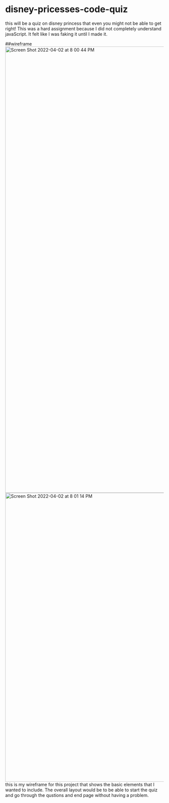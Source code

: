 # disney-pricesses-code-quiz
this will be a quiz on disney princess that even you might not be able to get right! This was a hard assignment because I did not completely understand javaScript. It felt like I was faking it until I made it. 

##wireframe
<img width="1413" alt="Screen Shot 2022-04-02 at 8 00 44 PM" src="https://user-images.githubusercontent.com/98351351/161687568-20018a1a-1be2-408e-b943-de036c97ada5.png">
<img width="915" alt="Screen Shot 2022-04-02 at 8 01 14 PM" src="https://user-images.githubusercontent.com/98351351/161687593-f88521c2-6763-46e9-89a3-19b96e3939ef.png">
this is my wireframe for this project that shows the basic elements that I wanted to include. The overall layout would be to be able to start the quiz and go through the qustions and end page without having a problem. 
